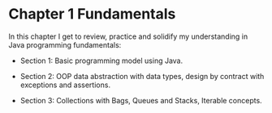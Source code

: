 # Chapter 1 Fundamentals
In this chapter I get to review, practice and solidify my understanding in Java programming fundamentals:

- Section 1: Basic programming model using Java.

- Section 2: OOP data abstraction with data types, design by contract with exceptions and assertions.

- Section 3: Collections with Bags, Queues and Stacks, Iterable concepts.